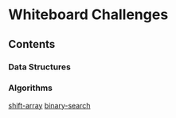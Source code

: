 # Whiteboard Challenges

## Contents
### Data Structures

### Algorithms
[shift-array](https://github.com/dsnowb/data-structures-and-algorithms/tree/shift-array/challenges/shift-array)
[binary-search](https://github.com/dsnowb/data-structures-and-algorithms/tree/binary-search/challenges/binary-search)

